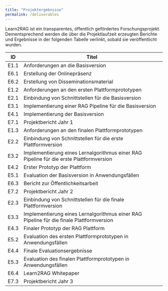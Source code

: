 ```yaml
---
title: "Projektergebnisse"
permalink: /deliverables
---
```


Learn2RAG ist ein transparentes, öffentlich gefördertes Forschungsprojekt. Dementsprechend werden die über die Projektlaufzeit erzeugten Berichte und Ergebnisse in der folgenden Tabelle verlinkt, sobald sie veröffentlicht wurden.


| ID   | Titel                             |
| ---  | --------------------------------- |
| E1.1 | Anforderungen an die Basisversion |
| E6.1 | Erstellung der Onlinepräsenz |
| E6.2 | Erstellung von Disseminationsmaterial |
| E1.2 | Anforderungen an den ersten Plattformprototypen |
| E2.1 | Einbindung von Schnittstellen für die Basisversion |
| E3.1 | Implementierung einer RAG Pipeline für die Basisversion |
| E4.1 | Implementierung der Basisversion |
| E7.1 | Projektbericht Jahr 1 |
| E1.3 | Anforderungen an den finalen Plattformprototypen |
| E2.2 | Einbindung von Schnittstellen für die erste Plattformversion |
| E3.2 | Implementierung eines Lernalgorithmus einer RAG Pipeline für die erste Plattformversion |
| E4.2 | Erster Prototyp der Plattform |
| E5.1 | Evaluation der Basisversion in Anwendungsfällen |
| E6.3 | Bericht zur Öffentlichkeitsarbeit |
| E7.2 | Projektbericht Jahr 2 |
| E2.3 | Einbindung von Schnittstellen für die finale Plattformversion |
| E3.3 | Implementierung eines Lernalgorithmus einer RAG Pipeline für die finale Plattformversion |
| E4.3 | Finaler Prototyp der RAG Plattform |
| E5.2 | Evaluation des ersten Plattformprototypen in Anwendungsfällen |
| E4.4 | Finale Evaluationsergebnisse |
| E5.3 | Evaluation des finalen Plattformprototypen in Anwendungsfällen |
| E6.4 | Learn2RAG Whitepaper |
| E7.3 | Projektbericht Jahr 3 |
